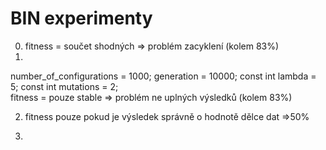 # BIN experimenty


0) fitness = součet shodných
=> problém zacyklení (kolem 83%)
1)
number_of_configurations = 1000;
generation = 10000;
const int lambda = 5;
const int mutations = 2;  
fitness = pouze stable
=> problém ne uplných výsledků (kolem 83%)

2) fitness pouze pokud je výsledek správně o hodnotě dělce dat
=>50%

3)

